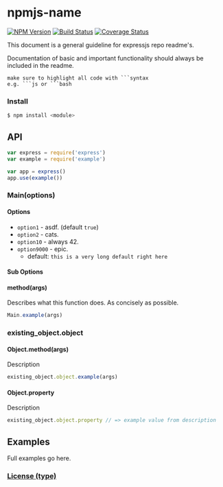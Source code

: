 # npmjs-name

[![NPM Version](https://badge.fury.io/js/style-guide.svg)](https://badge.fury.io/js/style-guide)
[![Build Status](https://travis-ci.org/expressjs/style-guide.svg?branch=master)](https://travis-ci.org/expressjs/style-guide)
[![Coverage Status](https://img.shields.io/coveralls/expressjs/style-guide.svg?branch=master)](https://coveralls.io/r/expressjs/style-guide)


This document is a general guideline for expressjs repo readme's.

Documentation of basic and important functionality should always be included in the readme.

    make sure to highlight all code with ```syntax
    e.g. ```js or ```bash

### Install

```bash
$ npm install <module>
```

## API

```js
var express = require('express')
var example = require('example')

var app = express()
app.use(example())
```

### Main(options)

#### Options

- `option1`    - asdf. (default `true`)
- `option2`    - cats.
- `option10`   - always 42.
- `option9000` - epic.
  - default: `this is a very long default right here`

#### Sub Options

#### method(args)

Describes what this function does. As concisely as possible.

```js
Main.example(args)
```

### existing_object.object

#### Object.method(args)

Description

```js
existing_object.object.example(args)
```

#### Object.property

Description

```js
existing_object.object.property // => example value from description
```

## Examples

Full examples go here.

### [License (type)](LICENSE)
